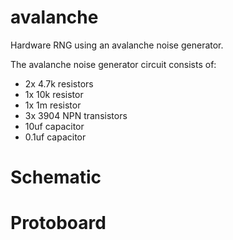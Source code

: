 # avalanche
Hardware RNG using an avalanche noise generator.

The avalanche noise generator circuit consists of:

- 2x 4.7k resistors
- 1x 10k resistor
- 1x 1m resistor
- 3x 3904 NPN transistors
- 10uf capacitor
- 0.1uf capacitor

# Schematic

# Protoboard
